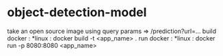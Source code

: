 # object-detection-model

take an open source image using query params => /prediction?url=... 
build docker :
 *linux : docker build -t <app_name> .
run docker :
 *linux : docker run -p 8080:8080 <app_name>
